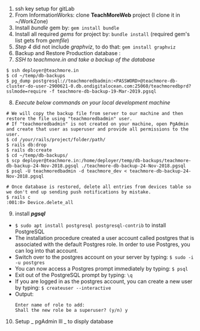 1. ssh key setup for gitLab 
2. From InformationWorks: clone **TeachMoreWeb** project (I clone it in ~/WorkZone)
3. Install _bundle_ gem by: `gem install bundle`
4. Install all required _gems_ for project by: `bundle install` (required gem's list gets from _gemfile_)
5. _Step 4_ did not include _graphviz_, to  do that: `gem install graphviz`
6. Backup and Restore Production database :
7. *SSH to teachmore.in and take a backup of the database*
```
$ ssh deployer@teachmore.in
$ cd ~/temp/db-backups
$ pg_dump postgresql://teachmoredbadmin:<PASSWORD>@teachmore-db-cluster-do-user-2900621-0.db.ondigitalocean.com:25060/teachmoredbprd?sslmode=require -f teachmore-db-backup-19-Mar-2019.pgsql
```
8. *Execute below commands on your local development machine*
```
# We will copy the backup file from server to our machine and then restore the file using "teachmoredbadmin" user.
# If "teachmoredbadmin" is not created on your machine, open PgAdmin and create that user as superuser and provide all permissions to the user.
$ cd /your/rails/project/folder/path/
$ rails db:drop
$ rails db:create
$ cd ~/temp/db-backups/
$ scp deployer@teachmore.in:/home/deployer/temp/db-backups/teachmore-db-backup-24-Nov-2018.pgsql ./teachmore-db-backup-24-Nov-2018.pgsql
$ psql -U teachmoredbadmin -d teachmore_dev < teachmore-db-backup-24-Nov-2018.pgsql
 
# Once database is restored, delete all entries from devices table so we don't end up sending push notifications by mistake.
$ rails c
:001:0> Device.delete_all
```
9. install **_pgsql_** 
  - `$ sudo apt install postgresql postgresql-contrib` to install PostgreSQL
  - The installation procedure created a user account called postgres that is associated with the default Postgres role. In order to use Postgres, you can log into that account.
  - Switch over to the postgres account on your server by typing: `$ sudo -i -u postgres` 
  - You can now access a Postgres prompt immediately by typing: `$ psql`
  - Exit out of the PostgreSQL prompt by typing: `\q`
  - If you are logged in as the postgres account, you can create a new user by typing: `$ createuser --interactive`
  - Output:
  	```
    Enter name of role to add: 
	Shall the new role be a superuser? (y/n) y
	```
10. Setup _ pgAdmin lll _ to disply database
